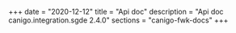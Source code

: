 +++
date        = "2020-12-12"
title       = "Api doc"
description = "Api doc canigo.integration.sgde 2.4.0"
sections    = "canigo-fwk-docs"
+++